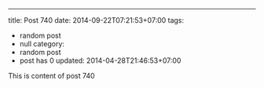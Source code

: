 ---
title: Post 740
date: 2014-09-22T07:21:53+07:00
tags:
  - random post
  - null
category:
  - random post
  - post has 0
updated: 2014-04-28T21:46:53+07:00

This is content of post 740